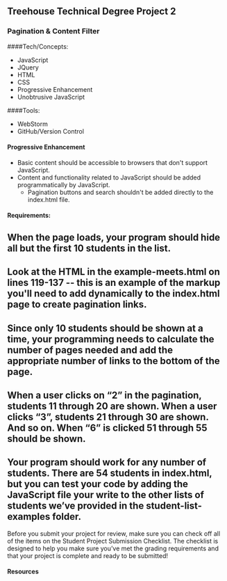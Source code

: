 ## Treehouse Technical Degree Project 2 
### Pagination & Content Filter

####Tech/Concepts:
- JavaScript
- JQuery
- HTML
- CSS
- Progressive Enhancement
- Unobtrusive JavaScript

####Tools:
- WebStorm
- GitHub/Version Control

#### Progressive Enhancement
- Basic content should be accessible to browsers that don't support JavaScript.
- Content and functionality related to JavaScript should be added programmatically by JavaScript.
	- Pagination buttons and search shouldn't be added directly to the index.html file.


#### Requirements:

When the page loads, your program should hide all but the first 10 students in the list.
---
Look at the HTML in the example-meets.html on lines 119-137 -- this is an example of the markup you'll need to add dynamically to the index.html page to create pagination links.
---
Since only 10 students should be shown at a time, your programming needs to calculate the number of pages needed and add the appropriate number of links to the bottom of the page.
---
When a user clicks on “2” in the pagination, students 11 through 20 are shown. When a user clicks “3”, students 21 through 30 are shown. And so on. When “6” is clicked 51 through 55 should be shown.
---
Your program should work for any number of students. There are 54 students in index.html, but you can test your code by adding the JavaScript file your write to the other lists of students we’ve provided in the student-list-examples folder.
---
Before you submit your project for review, make sure you can check off all of the items on the Student Project Submission Checklist. The checklist is designed to help you make sure you’ve met the grading requirements and that your project is complete and ready to be submitted!


#### Resources

